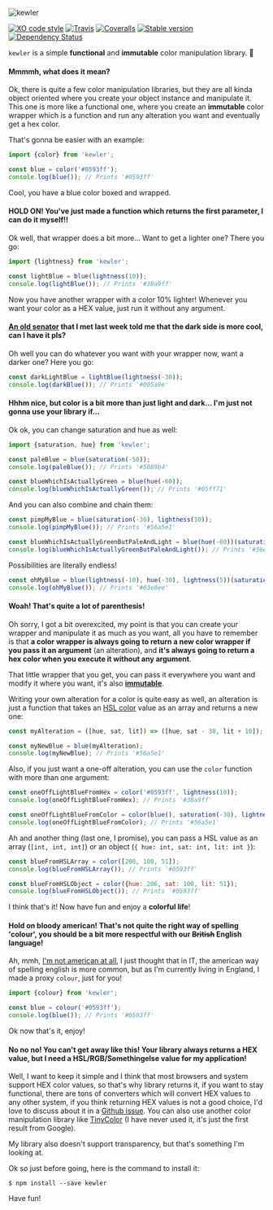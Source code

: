 
![kewler](https://raw.githubusercontent.com/adriantoine/kewler/master/media/kewler.png)

[![XO code style](https://img.shields.io/badge/code_style-XO-5ed9c7.svg?maxAge=2592000)](https://github.com/sindresorhus/xo)
[![Travis](https://img.shields.io/travis/adriantoine/kewler.svg)](https://travis-ci.org/adriantoine/kewler)
[![Coveralls](https://img.shields.io/coveralls/adriantoine/kewler.svg)](https://coveralls.io/github/adriantoine/kewler)
[![Stable version](https://img.shields.io/npm/v/kewler.svg)](https://www.npmjs.com/package/kewler)
[![Dependency Status](https://img.shields.io/gemnasium/adriantoine/kewler.svg)](https://gemnasium.com/adriantoine/kewler)

`kewler` is a simple __functional__ and __immutable__ color manipulation library. 🎨

#### Mmmmh, what does it mean?

Ok, there is quite a few color manipulation libraries, but they are all kinda object oriented where you create your object instance and manipulate it. This one is more like a functional one, where you create an __immutable__ color wrapper which is a function and run any alteration you want and eventually get a hex color.

That's gonna be easier with an example:

```js
import {color} from 'kewler';

const blue = color('#0593ff');
console.log(blue()); // Prints '#0593ff'
```

Cool, you have a blue color boxed and wrapped.

#### HOLD ON! You've just made a function which returns the first parameter, I can do it myself!!

Ok well, that wrapper does a bit more... Want to get a lighter one? There you go:

```js
import {lightness} from 'kewler';

const lightBlue = blue(lightness(10));
console.log(lightBlue()); // Prints '#38a9ff'
```

Now you have another wrapper with a color 10% lighter! Whenever you want your color as a HEX value, just run it without any argument.

#### [An old senator](http://vignette2.wikia.nocookie.net/starwars/images/9/9a/Palp_trustme.jpg) that I met last week told me that the dark side is more cool, can I have it pls?

Oh well you can do whatever you want with your wrapper now, want a darker one? Here you go:

```js
const darkLightBlue = lightBlue(lightness(-30));
console.log(darkBlue()); // Prints '#005a9e'
```

#### Hhhm nice, but color is a bit more than just light and dark... I'm just not gonna use your library if...

Ok ok, you can change saturation and hue as well:

```js
import {saturation, hue} from 'kewler';

const paleBlue = blue(saturation(-50));
console.log(paleBlue()); // Prints '#5089b4'

const blueWhichIsActuallyGreen = blue(hue(-60));
console.log(blueWhichIsActuallyGreen()); // Prints '#05ff71'
```

And you can also combine and chain them:

```js
const pimpMyBlue = blue(saturation(-30), lightness(10));
console.log(pimpMyBlue()); // Prints '#56a5e1'

const blueWhichIsActuallyGreenButPaleAndLight = blue(hue(-60))(saturation(-30), lightness(10));
console.log(blueWhichIsActuallyGreenButPaleAndLight()); // Prints '#56e192'
```

Possibilities are literally endless!

```js
const ohMyBlue = blue(lightness(-10), hue(-30), lightness(5))(saturation(-20), hue(10))(lightness(20));
console.log(ohMyBlue()); // Prints '#63e0ee'
```

#### Woah! That's quite a lot of parenthesis!

Oh sorry, I got a bit overexcited, my point is that you can create your wrapper and manipulate it as much as you want, all you have to remember is that __a color wrapper is always going to return a new color wrapper if you pass it an argument__ (an alteration), and __it's always going to return a hex color when you execute it without any argument__.

That little wrapper that you get, you can pass it everywhere you want and modify it where you want, it's also __[immutable](https://en.wikipedia.org/wiki/Immutable_object)__.

Writing your own alteration for a color is quite easy as well, an alteration is just a function that takes an [HSL color](https://css-tricks.com/yay-for-hsla/) value as an array and returns a new one:

```js
const myAlteration = ([hue, sat, lit]) => ([hue, sat - 30, lit + 10]);

const myNewBlue = blue(myAlteration);
console.log(myNewBlue); // Prints '#56a5e1'
```

Also, if you just want a one-off alteration, you can use the `color` function with more than one argument:

```js
const oneOffLightBlueFromHex = color('#0593ff', lightness(10));
console.log(oneOffLightBlueFromHex); // Prints '#38a9ff'

const oneOffLightBlueFromColor = color(blue(), saturation(-30), lightness(10));
console.log(oneOffLightBlueFromColor); // Prints '#56a5e1'
```

Ah and another thing (last one, I promise), you can pass a HSL value as an array (`[int, int, int]`) or an object (`{ hue: int, sat: int, lit: int }`):

```js
const blueFromHSLArray = color([206, 100, 51]);
console.log(blueFromHSLArray()); // Prints '#0593ff'

const blueFromHSLObject = color({hue: 206, sat: 100, lit: 51});
console.log(blueFromHSLObject()); // Prints '#0593ff'
```

I think that's it! Now have fun and enjoy a __colorful life__!

#### Hold on bloody american! That's not quite the right way of spelling 'colour', you should be a bit more respectful with our ~~British~~ English language!

Ah, mmh, [I'm not american at all](http://adriantoine.com/about-me), I just thought that in IT, the american way of spelling english is more common, but as I'm currently living in England, I made a proxy `colour`, just for you!

```js
import {colour} from 'kewler';

const blue = colour('#0593ff');
console.log(blue()); // Prints '#0593ff'
```

Ok now that's it, enjoy!

#### No no no! You can't get away like this! Your library always returns a HEX value, but I need a HSL/RGB/Somethingelse value for my application!

Well, I want to keep it simple and I think that most browsers and system support HEX color values, so that's why library returns it, if you want to stay functional, there are tons of converters which will convert HEX values to any other system, if you think returning HEX values is not a good choice, I'd love to discuss about it in a [Github issue](https://github.com/adriantoine/kewler/issues). You can also use another color manipulation library like [TinyColor](https://github.com/bgrins/TinyColor) (I have never used it, it's just the first result from Google).

My library also doesn't support transparency, but that's something I'm looking at.

Ok so just before going, here is the command to install it:

```console
$ npm install --save kewler
```

Have fun!
